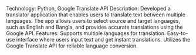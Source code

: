Technology: Python, Google Translate API
Description: Developed a translator application that enables users to translate text between multiple languages. The app allows users to select source and target languages, such as English and Bangla, and provides accurate translations using the Google API.
Features:
Supports multiple languages for translation.
Easy-to-use interface where users input text and get instant translations.
Utilizes the Google Translate API for reliable language conversion.
